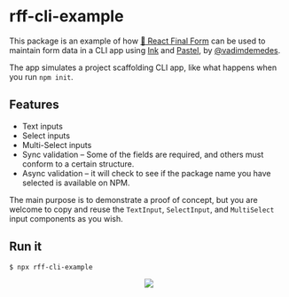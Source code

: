 # rff-cli-example

This package is an example of how [🏁 React Final Form](https://github.com/final-form/react-final-form#-react-final-form) can be used to maintain form data in a CLI app using [Ink](https://github.com/vadimdemedes/ink) and [Pastel](https://github.com/vadimdemedes/pastel), by [@vadimdemedes](https://github.com/vadimdemedes).

The app simulates a project scaffolding CLI app, like what happens when you run `npm init`.

## Features

- Text inputs
- Select inputs
- Multi-Select inputs
- Sync validation – Some of the fields are required, and others must conform to a certain structure.
- Async validation – it will check to see if the package name you have selected is available on NPM.

The main purpose is to demonstrate a proof of concept, but you are welcome to copy and reuse the `TextInput`, `SelectInput`, and `MultiSelect` input components as you wish.

## Run it

```bash
$ npx rff-cli-example
```

<p align="center"><img src="https://raw.githubusercontent.com/final-form/rff-cli-example/master/demo.gif"/></p>
